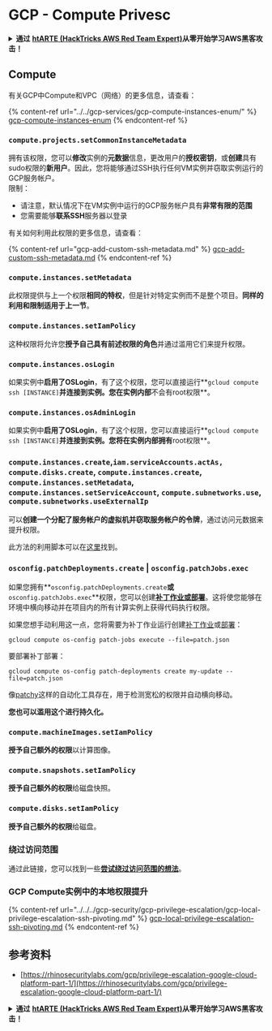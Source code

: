 # GCP - Compute Privesc

<details>

<summary><strong>通过</strong> <a href="https://training.hacktricks.xyz/courses/arte"><strong>htARTE (HackTricks AWS Red Team Expert)</strong></a><strong>从零开始学习AWS黑客攻击！</strong></summary>

支持HackTricks的其他方式：

* 如果您想在**HackTricks中看到您的公司广告**或**下载HackTricks的PDF**，请查看[**订阅计划**](https://github.com/sponsors/carlospolop)！
* 获取[**官方PEASS & HackTricks商品**](https://peass.creator-spring.com)
* 发现[**PEASS家族**](https://opensea.io/collection/the-peass-family)，我们独家的[**NFTs系列**](https://opensea.io/collection/the-peass-family)
* **加入** 💬 [**Discord群组**](https://discord.gg/hRep4RUj7f) 或 [**telegram群组**](https://t.me/peass) 或在 **Twitter** 🐦 上**关注**我 [**@carlospolopm**](https://twitter.com/carlospolopm)**。**
* **通过向** [**HackTricks**](https://github.com/carlospolop/hacktricks) 和 [**HackTricks Cloud**](https://github.com/carlospolop/hacktricks-cloud) github仓库提交PR来分享您的黑客技巧。**

</details>

## Compute

有关GCP中Compute和VPC（网络）的更多信息，请查看：

{% content-ref url="../../gcp-services/gcp-compute-instances-enum/" %}
[gcp-compute-instances-enum](../../gcp-services/gcp-compute-instances-enum/)
{% endcontent-ref %}

### `compute.projects.setCommonInstanceMetadata`

拥有该权限，您可以**修改**实例的**元数据**信息，更改用户的**授权密钥**，或**创建**具有sudo权限的**新用户**。因此，您将能够通过SSH执行任何VM实例并窃取实例运行的GCP服务帐户。\
限制：

* 请注意，默认情况下在VM实例中运行的GCP服务帐户具有**非常有限的范围**
* 您需要能够**联系SSH**服务器以登录

有关如何利用此权限的更多信息，请查看：

{% content-ref url="gcp-add-custom-ssh-metadata.md" %}
[gcp-add-custom-ssh-metadata.md](gcp-add-custom-ssh-metadata.md)
{% endcontent-ref %}

### `compute.instances.setMetadata`

此权限提供与上一个权限**相同的特权**，但是针对特定实例而不是整个项目。**同样的利用和限制适用于上一节**。

### `compute.instances.setIamPolicy`

这种权限将允许您**授予自己具有前述权限的角色**并通过滥用它们来提升权限。

### **`compute.instances.osLogin`**

如果实例中**启用了OSLogin**，有了这个权限，您可以直接运行**`gcloud compute ssh [INSTANCE]`**并连接到实例。您在实例内部**不会有root权限**。

### **`compute.instances.osAdminLogin`**

如果实例中**启用了OSLogin**，有了这个权限，您可以直接运行**`gcloud compute ssh [INSTANCE]`**并连接到实例。您将在实例内部拥有**root权限**。

### `compute.instances.create`,`iam.serviceAccounts.actAs, compute.disks.create`, `compute.instances.create`, `compute.instances.setMetadata`, `compute.instances.setServiceAccount`, `compute.subnetworks.use`, `compute.subnetworks.useExternalIp`

可以**创建一个分配了服务帐户的虚拟机并窃取服务帐户的令牌**，通过访问元数据来提升权限。

此方法的利用脚本可以在[这里](https://github.com/RhinoSecurityLabs/GCP-IAM-Privilege-Escalation/blob/master/ExploitScripts/compute.instances.create.py)找到。

### `osconfig.patchDeployments.create` | `osconfig.patchJobs.exec`

如果您拥有**`osconfig.patchDeployments.create`**或**`osconfig.patchJobs.exec`**权限，您可以创建[**补丁作业或部署**](https://blog.raphael.karger.is/articles/2022-08/GCP-OS-Patching)。这将使您能够在环境中横向移动并在项目内的所有计算实例上获得代码执行权限。

如果您想手动利用这一点，您将需要为补丁作业运行创建[补丁作业](https://github.com/rek7/patchy/blob/main/pkg/engine/patches/patch\_job.json)或[部署](https://github.com/rek7/patchy/blob/main/pkg/engine/patches/patch\_deployment.json)：

`gcloud compute os-config patch-jobs execute --file=patch.json`

要部署补丁部署：

`gcloud compute os-config patch-deployments create my-update --file=patch.json`

像[patchy](https://github.com/rek7/patchy)这样的自动化工具存在，用于检测宽松的权限并自动横向移动。

**您也可以滥用这个进行持久化。**

### `compute.machineImages.setIamPolicy`

**授予自己额外的权限**以计算图像。

### `compute.snapshots.setIamPolicy`

**授予自己额外的权限**给磁盘快照。

### `compute.disks.setIamPolicy`

**授予自己额外的权限**给磁盘。

### 绕过访问范围

通过此链接，您可以找到一些[**尝试绕过访问范围的想法**](../../../gcp-security/gcp-privilege-escalation/)。

### GCP Compute实例中的本地权限提升

{% content-ref url="../../../gcp-security/gcp-privilege-escalation/gcp-local-privilege-escalation-ssh-pivoting.md" %}
[gcp-local-privilege-escalation-ssh-pivoting.md](../../../gcp-security/gcp-privilege-escalation/gcp-local-privilege-escalation-ssh-pivoting.md)
{% endcontent-ref %}

## 参考资料

* [https://rhinosecuritylabs.com/gcp/privilege-escalation-google-cloud-platform-part-1/](https://rhinosecuritylabs.com/gcp/privilege-escalation-google-cloud-platform-part-1/)

<details>

<summary><strong>通过</strong> <a href="https://training.hacktricks.xyz/courses/arte"><strong>htARTE (HackTricks AWS Red Team Expert)</strong></a><strong>从零开始学习AWS黑客攻击！</strong></summary>

支持HackTricks的其他方式：

* 如果您想在**HackTricks中看到您的公司广告**或**下载HackTricks的PDF**，请查看[**订阅计划**](https://github.com/sponsors/carlospolop)！
* 获取[**官方PEASS & HackTricks商品**](https://peass.creator-spring.com)
* 发现[**PEASS家族**](https://opensea.io/collection/the-peass-family)，我们独家的[**NFTs系列**](https://opensea.io/collection/the-peass-family)
* **加入** 💬 [**Discord群组**](https://discord.gg/hRep4RUj7f) 或 [**telegram群组**](https://t.me/peass) 或在 **Twitter** 🐦 上**关注**我 [**@carlospolopm**](https://twitter.com/carlospolopm)**。**
* **通过向** [**HackTricks**](https://github.com/carlospolop/hacktricks) 和 [**HackTricks Cloud**](https://github.com/carlospolop/hacktricks-cloud) github仓库提交PR来分享您的黑客技巧。**

</details>
